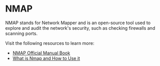 # NMAP

NMAP stands for Network Mapper and is an open-source tool used to explore and audit the network's security, such as checking firewalls and scanning ports.

Visit the following resources to learn more:

- [NMAP Official Manual Book](https://nmap.org/book/man.html)
- [What is Nmap and How to Use it](https://www.freecodecamp.org/news/what-is-nmap-and-how-to-use-it-a-tutorial-for-the-greatest-scanning-tool-of-all-time/)

